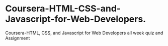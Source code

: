 # Coursera-HTML-CSS-and-Javascript-for-Web-Developers.
Coursera-HTML, CSS, and Javascript for Web Developers all week quiz and Assignment
